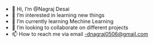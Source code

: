 - 👋 Hi, I’m @Nagraj Desai
- 👀 I’m interested in learning new things
- 🌱 I’m currently learning Mechine Learning
- 💞️ I’m looking to collaborate on different projects
- 📫 How to reach me via email -dnagraj0506@gmail.com

<!---
NagrajADesai/NagrajADesai is a ✨ special ✨ repository because its `README.md` (this file) appears on your GitHub profile.
You can click the Preview link to take a look at your changes.
--->
